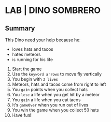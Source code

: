 # LAB | DINO SOMBRERO

## Summary

This Dino need your help because he:

- loves hats and tacos
- hates meteors
- is running for his life

1. Start the game
2. Use the `keyword arrows` to move fly vertically
3. You begin with `3 lives`
4. Meteors, hats and tacos come from right to left
5. You `gain` points when you collect hats
6. You `lose` a life when you get hit by a meteor
7. You `gain` a life when you eat tacos
8. It's `gameOver` when you run out of lives
9. You win the game when you collect 50 hats
10. Have fun!
